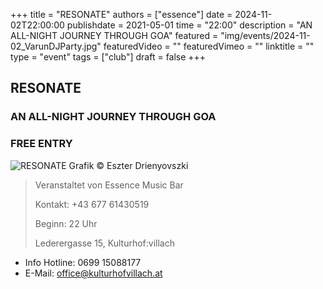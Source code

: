 +++
title = "RESONATE"
authors = ["essence"]
date = 2024-11-02T22:00:00
publishdate = 2021-05-01
time = "22:00"
description = "AN ALL-NIGHT JOURNEY THROUGH GOA"
featured = "img/events/2024-11-02_VarunDJParty.jpg"
featuredVideo = ""
featuredVimeo = ""
linktitle = ""
type = "event"
tags = ["club"]
draft = false
+++

## RESONATE
### AN ALL-NIGHT JOURNEY THROUGH GOA
### FREE ENTRY

![RESONATE](/img/events/2024-11-02_VarunDJParty.jpg)
Grafik © Eszter Drienyovszki


> Veranstaltet von Essence Music Bar
> 
> Kontakt: +43 677 61430519
>
> Beginn: 22 Uhr
>
> Lederergasse 15, Kulturhof:villach






- Info Hotline: 0699 15088177 
- E-Mail: office@kulturhofvillach.at
